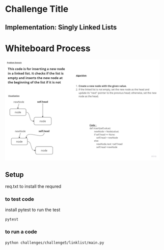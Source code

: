# Challenge Title
##  Implementation: Singly Linked Lists
# Whiteboard Process
![](../image/chall5.jpg)
## Setup
req.txt to install the requred


### to test code 
install pytest to run the test
 ```
 pytest
 ```
 ### to run a code 
 ```
 python challenges/challenge5/linklist/main.py
 ```